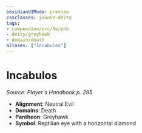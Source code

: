 ```yaml
---
obsidianUIMode: preview
cssclasses: json5e-deity
tags:
- compendium/src/5e/phb
- deity/greyhawk
- domain/death
aliases: ["Incabulos"]
---
```

# Incabulos
*Source: Player's Handbook p. 295* 

- **Alignment**: Neutral Evil
- **Domains**: Death
- **Pantheon**: Greyhawk
- **Symbol**: Reptilian eye with a horizontal diamond